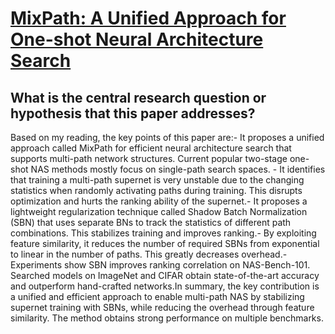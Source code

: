 # [MixPath: A Unified Approach for One-shot Neural Architecture Search](https://arxiv.org/abs/2001.05887)

## What is the central research question or hypothesis that this paper addresses?

Based on my reading, the key points of this paper are:- It proposes a unified approach called MixPath for efficient neural architecture search that supports multi-path network structures. Current popular two-stage one-shot NAS methods mostly focus on single-path search spaces. - It identifies that training a multi-path supernet is very unstable due to the changing statistics when randomly activating paths during training. This disrupts optimization and hurts the ranking ability of the supernet.- It proposes a lightweight regularization technique called Shadow Batch Normalization (SBN) that uses separate BNs to track the statistics of different path combinations. This stabilizes training and improves ranking.- By exploiting feature similarity, it reduces the number of required SBNs from exponential to linear in the number of paths. This greatly decreases overhead.- Experiments show SBN improves ranking correlation on NAS-Bench-101. Searched models on ImageNet and CIFAR obtain state-of-the-art accuracy and outperform hand-crafted networks.In summary, the key contribution is a unified and efficient approach to enable multi-path NAS by stabilizing supernet training with SBNs, while reducing the overhead through feature similarity. The method obtains strong performance on multiple benchmarks.
